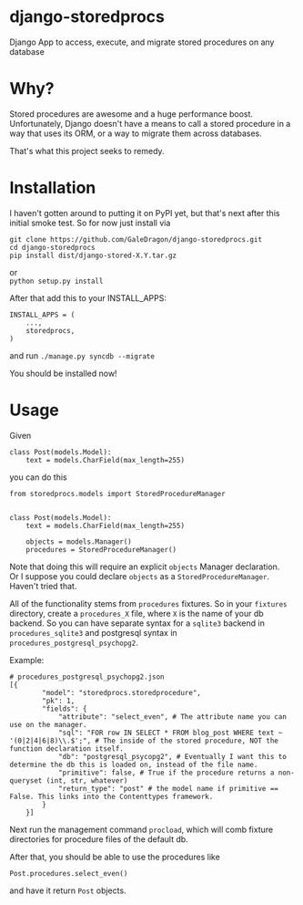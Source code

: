 django-storedprocs
==================

Django App to access, execute, and migrate stored procedures on any database

Why?
====

Stored procedures are awesome and a huge performance boost. Unfortunately, Django doesn't have a means to call a stored procedure in a way that uses its ORM, or a way to migrate them across databases.

That's what this project seeks to remedy.

Installation
============

I haven't gotten around to putting it on PyPI yet, but that's next after this initial smoke test. So for now just install via 

```
git clone https://github.com/GaleDragon/django-storedprocs.git  
cd django-storedprocs  
pip install dist/django-stored-X.Y.tar.gz 
```
or  
`python setup.py install`

After that add this to your INSTALL_APPS:

```
INSTALL_APPS = (
    ...,
    storedprocs,
)
```

and run `./manage.py syncdb --migrate`

You should be installed now!

Usage
=====

Given  
```
class Post(models.Model):
    text = models.CharField(max_length=255)
```

you can do this
```
from storedprocs.models import StoredProcedureManager


class Post(models.Model):
    text = models.CharField(max_length=255)

    objects = models.Manager()
    procedures = StoredProcedureManager()
```

Note that doing this will require an explicit `objects` Manager declaration.  
Or I suppose you could declare `objects` as a `StoredProcedureManager`. Haven't tried that.  

All of the functionality stems from `procedures` fixtures. So in your `fixtures` directory, create a `procedures_X` file, where `X` is the name of your db backend. So you can have separate syntax for a `sqlite3` backend in `procedures_sqlite3` and postgresql syntax in `procedures_postgresql_psychopg2`.

Example:  
```
# procedures_postgresql_psychopg2.json
[{
        "model": "storedprocs.storedprocedure",
        "pk": 1,
        "fields": {
            "attribute": "select_even", # The attribute name you can use on the manager.
            "sql": "FOR row IN SELECT * FROM blog_post WHERE text ~ '(0|2|4|6|8)\\.$';", # The inside of the stored procedure, NOT the function declaration itself.
            "db": "postgresql_psycopg2", # Eventually I want this to determine the db this is loaded on, instead of the file name.
            "primitive": false, # True if the procedure returns a non-queryset (int, str, whatever)
            "return_type": "post" # the model name if primitive == False. This links into the Contenttypes framework.
        }
    }]
```  

Next run the management command `procload`, which will comb fixture directories for procedure files of the default db.

After that, you should be able to use the procedures like  
```
Post.procedures.select_even()
```  
and have it return `Post` objects.
